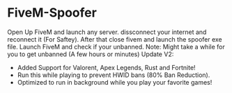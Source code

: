 # FiveM-Spoofer
Open Up FiveM and launch any server.
dissconnect your internet and reconnect it (For Saftey).
After that close fivem and launch the spoofer exe file.
Launch FiveM and check if your unbanned.
Note: Might take a while for you to get unbanned (A few hours or minutes)
Update V2: 
* Added Support for Valorent, Apex Legends, Rust and Fortnite!
* Run this while playing to prevent HWID bans (80% Ban Reduction).
* Optimized to run in background while you play your favorite games!
